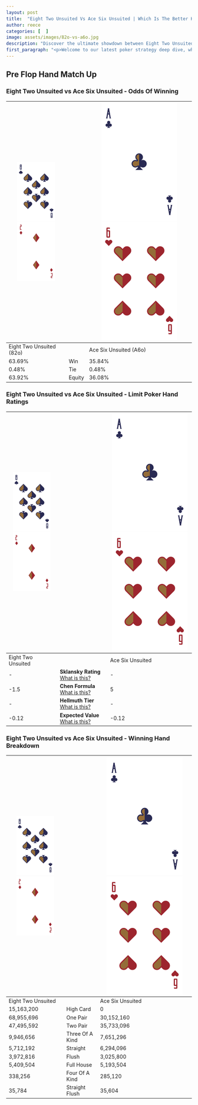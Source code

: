 ```yaml
---
layout: post
title:  "Eight Two Unsuited Vs Ace Six Unsuited | Which Is The Better Hand In Poker? A Complete Guide"
author: reece
categories: [  ]
image: assets/images/82o-vs-a6o.jpg
description: "Discover the ultimate showdown between Eight Two Unsuited and Ace Six Unsuited in poker! Uncover the odds, strategies, and scenarios where one hand triumphs over the other. Get ready to up your poker game with this thrilling analysis."
first_paragraph: "<p>Welcome to our latest poker strategy deep dive, where we're pitting two distinct hands against each other in a high-stakes showdown: Eight Two Unsuited vs Ace Six Unsuited.</p><p>In the dynamic world of poker, every decision counts, and knowing which hand holds the upper hand is key to your success at the table.</p><p>In this article, we'll dissect these two hands, explore the scenarios where one dominates the other, and equip you with the knowledge to make strategic choices that can tip the odds in your favor.</p><p>Get ready to unravel the intriguing dynamics of these poker hands and elevate your game to new heights.</p>"
---
```




[comment]: # (sp0)

## Pre Flop Hand Match Up

<div class="table hand-ratings" markdown="1"> 



### Eight Two Unsuited vs Ace Six Unsuited - Odds Of Winning


    
| ![image info](assets/images/hand1/8.png) ![image info](assets/images/hand1/2o.png) |  | ![image info](assets/images/hand2/A.png) ![image info](assets/images/hand2/6o.png) |
| -------- | -------- | -------- |
| Eight Two Unsuited (82o) |  | Ace Six Unsuited (A6o) |
| 63.69% | Win | 35.84% |
| 0.48% | Tie | 0.48% |
| 63.92% | Equity | 36.08% |




[comment]: # (sp1)



### Eight Two Unsuited vs Ace Six Unsuited - Limit Poker Hand Ratings


    
| ![image info](assets/images/hand1/8.png) ![image info](assets/images/hand1/2o.png) |  | ![image info](assets/images/hand2/A.png) ![image info](assets/images/hand2/6o.png) |
| -------- | -------- | -------- |
| Eight Two Unsuited |  | Ace Six Unsuited |
| - | **Sklansky Rating** [What is this?](/sklansky-rating-explained) | - |
| -1.5 | **Chen Formula** [What is this?](/chen-formula-explained) | 5 |
| - | **Hellmuth Tier** [What is this?](/Hellmuth-tier-explained) | - |
| -0.12 | **Expected Value** [What is this?](/expected-value-explained) | -0.12 |




[comment]: # (sp2)



### Eight Two Unsuited vs Ace Six Unsuited - Winning Hand Breakdown


    
| ![image info](assets/images/hand1/8.png) ![image info](assets/images/hand1/2o.png) |  | ![image info](assets/images/hand2/A.png) ![image info](assets/images/hand2/6o.png) |
| -------- | -------- | -------- |
| Eight Two Unsuited |  | Ace Six Unsuited |
| 15,163,200 | High Card | 0 |
| 68,955,696 | One Pair | 30,152,160 |
| 47,495,592 | Two Pair | 35,733,096 |
| 9,946,656 | Three Of A Kind | 7,651,296 |
| 5,712,192 | Straight | 6,294,096 |
| 3,972,816 | Flush | 3,025,800 |
| 5,409,504 | Full House | 5,193,504 |
| 338,256 | Four Of A Kind | 285,120 |
| 35,784 | Straight Flush | 35,604 |




[comment]: # (sp3)



</div>

[comment]: # (sp4)



[comment]: # (sp5)

